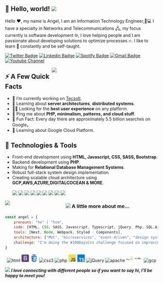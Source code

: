 <h2>👋 Hello, world! <img src="https://media.giphy.com/media/H2u46cKU3VaXht6Iv9/giphy.gif" width="70"></h2>

<p>Hello ❤️, my name is Angel, I am an Information Technology Engineer,👨💻 I have a specialty in Networks and Telecommunications 🖧, my focus currently is software development 🌐, I love helping people and I am passionate about developing solutions to optimize processes 🔥. I like to learn 📘 constantly and be self-taught.</p>

[![Twitter Badge](https://img.shields.io/badge/-@Tecsolt-1ca0f1?style=flat-square&labelColor=1ca0f1&logo=twitter&logoColor=white&link=https://twitter.com/tecsolt)](https://twitter.com/tecsolt) [![Linkedin Badge](https://img.shields.io/badge/-Angel%20Lopez-blue?style=flat-square&logo=Linkedin&logoColor=white&link=https://www.linkedin.com/in/inglopez06/)](https://www.linkedin.com/in/inglopez06/) [![Spotify Badge](https://img.shields.io/badge/-@Angel%20Lopez-1ED760?style=flat-square&amp;labelColor=fff&amp;logo=Spotify&amp;link=https://open.spotify.com/user/holacome2?si=7b9c6e1af6a24e14)](https://open.spotify.com/user/holacome2?si=498c7f714f9c46ed) [![Gmail Badge](https://img.shields.io/badge/-tecsolt.negocios@gmail.com-c14438?style=flat-square&logo=Gmail&logoColor=white&link=mailto:tecsolt.negocios@gmail.com)](mailto:angelfarias32@gmail.com) [![Youtube Channel](https://img.shields.io/badge/-Tecsolt-c14438?style=flat-square&logo=Youtube&link=https://www.youtube.com/channel/UCN11mwyqHX5UrmPaRGWdMNQ)](https://www.youtube.com/channel/UCN11mwyqHX5UrmPaRGWdMNQ)

<img align="right" src="https://media.giphy.com/media/Mb9dQnfZXSBYMhU2Nv/giphy.gif?cid=ecf05e47oifwkwx0idmhqmc9rlend6wgigy7fbld166fo2o6&rid=giphy.gif&ct=g" width="350">
<h2>⚡️ A Few Quick Facts</h2>
<ul>
<li>🔭 I’m currently working on <a href="https://github.com/Tecsolt">Tecsolt</a>.</li>
<li>🧐 Learning about <b>server architectures</b>, <b>distributed systems</b>.</li>
<li>👨‍💻 Looking for the <b>best user experience</b> on any platform.</li>
<li>💬 Ping me about <b>PHP, minimalism, patterns, and cloud stuff</b>.</li>
<li>🎉 Fun Fact: Every day there are approximately 5.5 billion searches on Google。</li>
<li>🧐 Learning about Google Cloud Platform.</li>
</ul>

## 🔧 Technologies & Tools

- Front-end development using **HTML, Javascript, CSS, SASS, Bootstrap**.
- Backend development using **PHP**.
- Making for **Relational Database Management Systems**.
- Robust full-stack system design implementation.
- Creating scalable cloud architecture using **GCP,AWS,AZURE,DIGITALCOCEAN & MORE**.
  <br><br>
  ![](https://img.shields.io/badge/Code-PHP-informational?style=flat&logo=php&logoColor=white&color=2bbc8a)
  ![](https://img.shields.io/badge/Code-JavaScript-informational?style=flat&logo=javascript&logoColor=white&color=2bbc8a)
  ![](https://img.shields.io/badge/Code-HTML-informational?style=flat&logo=html5&logoColor=white&color=2bbc8a)
  ![](https://img.shields.io/badge/Code-CSS-informational?style=flat&logo=css3&logoColor=white&color=2bbc8a)
  ![](https://img.shields.io/badge/Code-SASS-informational?style=flat&logo=sass&logoColor=white&color=2bbc8a)
  ![](https://img.shields.io/badge/Framework-LARAVEL-informational?style=flat&logo=laravel&logoColor=white&color=2bbc8a)
  ![](https://img.shields.io/badge/Framework-NODE-informational?style=flat&logo=node&logoColor=white&color=2bbc8a)
  ![](https://img.shields.io/badge/DB-Mysql-informational?style=flat&logo=mysql&logoColor=white&color=2bbc8a)
  ![](https://img.shields.io/badge/Editor-Visual_studio_code-informational?style=flat&logo=visual-studio-code&logoColor=white&color=2bbc8a)

<img align="left" src="https://media.giphy.com/media/1VT3UNeWdijUSMpRL4/giphy.gif?cid=ecf05e47xkd1kdjhmknhvubwugykk9ik6hr75hbf3zvrfo2t&rid=giphy.gif&ct=g" width="200">

### <img src="https://media.giphy.com/media/LmNwrBhejkK9EFP504/source.gif" width="50"> A little more about me...

```javascript
const angel = {
    pronouns: "he" | "him",
    code: [HTML, CSS, SASS, Javascript, Typescript, jQuery, Php, SQL,Ajax,Fetch],
    tools: [Next, Node, Webpack, Styled - Components],
    architecture: ["MVC", "microservices", "event-driven", "design system pattern"],
    challenge: "I'm doing the #100DaysCss challenge focused on improving my code."
}
```

<p align="center">
<img src="https://image.flaticon.com/icons/png/512/400/400378.png" alt="html" width="25" height="25" />
<img src="https://raw.githubusercontent.com/devicons/devicon/master/icons/bootstrap/bootstrap-plain.svg" alt="bootstrap" width="25" height="25" />
<img src="https://raw.githubusercontent.com/devicons/devicon/master/icons/css3/css3-original-wordmark.svg" alt="css3" width="25" height="25" />
<img src="https://cdn.worldvectorlogo.com/logos/sass-1.svg" alt="css3" width="25" height="25" />
<img src="https://image.flaticon.com/icons/png/512/528/528261.png" alt="php" width="25" height="25" />
<img src="https://raw.githubusercontent.com/devicons/devicon/master/icons/javascript/javascript-original.svg" alt="javascript" width="25" height="25" />
<img src="https://raw.githubusercontent.com/devicons/devicon/master/icons/typescript/typescript-original.svg" alt="typescript" width="25" height="25" />
<img src="https://www.vectorlogo.zone/logos/jquery/jquery-icon.svg" alt="jQuery" width="25" height="25" />
<img src="https://cdn.icon-icons.com/icons2/2107/PNG/512/file_type_apache_icon_130750.png" alt="apache" width="25" height="25" />
<img src="https://raw.githubusercontent.com/devicons/devicon/master/icons/mysql/mysql-original-wordmark.svg" alt="mysql" width="25" height="25" />
<img src="https://raw.githubusercontent.com/devicons/devicon/master/icons/nodejs/nodejs-original-wordmark.svg" alt="nodejs" width="25" height="25" />
<img src="https://www.vectorlogo.zone/logos/google_cloud/google_cloud-icon.svg" alt="gcp" width="25" height="25" />
</p>

<img src="https://upload.wikimedia.org/wikipedia/commons/6/67/Collaboration_logo_V2.svg" width="60"> <em><b>I love connecting with different people so if you want to say hi, I'll be happy to meet you!</em>